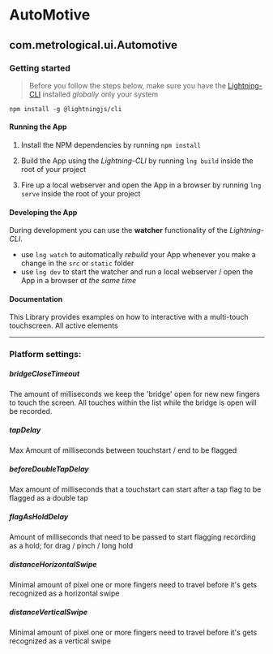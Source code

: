 # AutoMotive

## com.metrological.ui.Automotive

### Getting started

> Before you follow the steps below, make sure you have the
[Lightning-CLI](https://rdkcentral.github.io/Lightning-CLI/#/) installed _globally_ only your system

```
npm install -g @lightningjs/cli
```

#### Running the App

1. Install the NPM dependencies by running `npm install`

2. Build the App using the _Lightning-CLI_ by running `lng build` inside the root of your project

3. Fire up a local webserver and open the App in a browser by running `lng serve` inside the root of your project

#### Developing the App

During development you can use the **watcher** functionality of the _Lightning-CLI_.

- use `lng watch` to automatically _rebuild_ your App whenever you make a change in the `src` or  `static` folder
- use `lng dev` to start the watcher and run a local webserver / open the App in a browser _at the same time_

#### Documentation

This Library provides examples on how to interactive with a multi-touch touchscreen. All active elements  

---

### Platform settings:

##### bridgeCloseTimeout

The amount of milliseconds we keep the 'bridge' open for new new fingers to touch
the screen. All touches within the list while the bridge is open will be recorded.


##### tapDelay
Max Amount of milliseconds between touchstart / end to be flagged


##### beforeDoubleTapDelay

Max amount of milliseconds that a touchstart can start after a tap flag to be flagged as a double tap

##### flagAsHoldDelay

Amount of milliseconds that need to be passed to start flagging recording as a hold; for drag / pinch / long hold

##### distanceHorizontalSwipe

Minimal amount of pixel one or more fingers need to travel before it's gets recognized as a horizontal swipe

##### distanceVerticalSwipe

Minimal amount of pixel one or more fingers need to travel before it's gets recognized as a vertical swipe